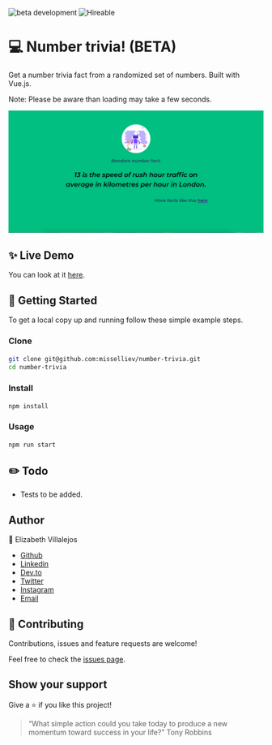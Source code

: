 ![beta development](https://img.shields.io/badge/beta-development-green?style=flat-square)
![Hireable](https://cdn.rawgit.com/hiendv/hireable/master/styles/default/yes.svg)

# 💻 Number trivia! (BETA)

Get a number trivia fact from a randomized set of numbers. Built with Vue.js.

Note: Please be aware than loading may take a few seconds.

![alt text](docs/number.png)

## ✨ Live Demo

You can look at it [here](https://number-trivia-vue.herokuapp.com/).


## 🚀 Getting Started

To get a local copy up and running follow these simple example steps.


### Clone

```sh
git clone git@github.com:misselliev/number-trivia.git
cd number-trivia
```

### Install

```sh
npm install 
```

### Usage

```sh
npm run start
```

## :pencil2: Todo
- Tests to be added.

## Author

👤 Elizabeth Villalejos

- [Github](https://github.com/misselliev)
- [Linkedin](https://linkedin.com/ellievillalejos)
- [Dev.to](https://dev.to/misselliev)
- [Twitter](https://twitter.com/miss_elliev/)
- [Instagram](https://www.instagram.com/miss_elliev/)
- [Email](mailto:elizabeth.villalejos@gmail.com?subject=Website%20Inquiry)



## 🤝 Contributing

Contributions, issues and feature requests are welcome!

Feel free to check the [issues page](issues/).


## Show your support

Give a ⭐️ if you like this project!

> “What simple action could you take today to produce a new momentum toward success in your life?” Tony Robbins
